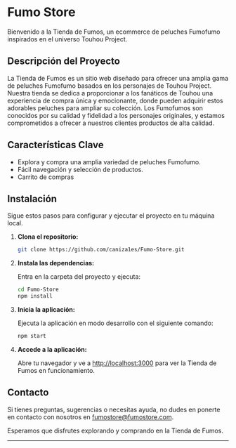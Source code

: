 # Fumo Store

Bienvenido a la Tienda de Fumos, un ecommerce de peluches Fumofumo inspirados en el universo Touhou Project.

## Descripción del Proyecto

La Tienda de Fumos es un sitio web diseñado para ofrecer una amplia gama de peluches Fumofumo basados en los personajes de Touhou Project. Nuestra tienda se dedica a proporcionar a los fanáticos de Touhou una experiencia de compra única y emocionante, donde pueden adquirir estos adorables peluches para ampliar su colección. Los Fumofumos son conocidos por su calidad y fidelidad a los personajes originales, y estamos comprometidos a ofrecer a nuestros clientes productos de alta calidad.


## Características Clave

- Explora y compra una amplia variedad de peluches Fumofumo.
- Fácil navegación y selección de productos.
- Carrito de compras 

## Instalación

Sigue estos pasos para configurar y ejecutar el proyecto en tu máquina local.

1. **Clona el repositorio:**

    ```bash
    git clone https://github.com/caniza1es/Fumo-Store.git
    ```

2. **Instala las dependencias:**

    Entra en la carpeta del proyecto y ejecuta:

    ```bash
    cd Fumo-Store
    npm install
    ```

4. **Inicia la aplicación:**

    Ejecuta la aplicación en modo desarrollo con el siguiente comando:

    ```bash
    npm start
    ```

5. **Accede a la aplicación:**

    Abre tu navegador y ve a [http://localhost:3000](http://localhost:3000) para ver la Tienda de Fumos en funcionamiento.

## Contacto

Si tienes preguntas, sugerencias o necesitas ayuda, no dudes en ponerte en contacto con nosotros en [fumostore@fumostore.com](mailto:fumostore@fumostore.com).

Esperamos que disfrutes explorando y comprando en la Tienda de Fumos.

---



